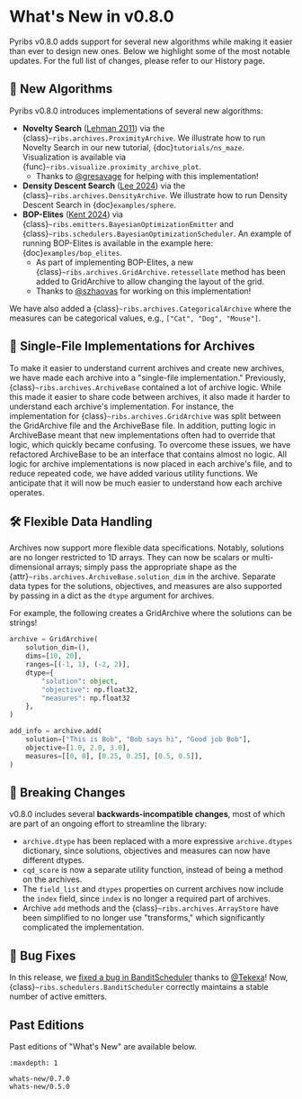 # What's New in v0.8.0

Pyribs v0.8.0 adds support for several new algorithms while making it easier
than ever to design new ones. Below we highlight some of the most notable
updates. For the full list of changes, please refer to our History page.

## 🧠 New Algorithms

Pyribs v0.8.0 introduces implementations of several new algorithms:

- **Novelty Search**
  ([Lehman 2011](https://web.archive.org/web/20220707041732/https://eplex.cs.ucf.edu/papers/lehman_ecj11.pdf))
  via the {class}`~ribs.archives.ProximityArchive`. We illustrate how to run
  Novelty Search in our new tutorial, {doc}`tutorials/ns_maze`. Visualization is
  available via {func}`~ribs.visualize.proximity_archive_plot`.
  - Thanks to [@gresavage](https://github.com/gresavage) for helping with this
    implementation!
- **Density Descent Search**
  ([Lee 2024](https://dl.acm.org/doi/10.1145/3638529.3654001)) via the
  {class}`~ribs.archives.DensityArchive`. We illustrate how to run Density
  Descent Search in {doc}`examples/sphere`.
- **BOP-Elites**
  ([Kent 2024](https://ieeexplore.ieee.org/abstract/document/10472301)) via
  {class}`~ribs.emitters.BayesianOptimizationEmitter` and
  {class}`~ribs.schedulers.BayesianOptimizationScheduler`. An example of running
  BOP-Elites is available in the example here: {doc}`examples/bop_elites`.
  - As part of implementing BOP-Elites, a new
    {class}`~ribs.archives.GridArchive.retessellate` method has been added to
    GridArchive to allow changing the layout of the grid.
  - Thanks to [@szhaovas](https://github.com/szhaovas) for working on this
    implementation!

We have also added a {class}`~ribs.archives.CategoricalArchive` where the
measures can be categorical values, e.g., `["Cat", "Dog", "Mouse"]`.

## 📜 Single-File Implementations for Archives

To make it easier to understand current archives and create new archives, we
have made each archive into a "single-file implementation." Previously,
{class}`~ribs.archives.ArchiveBase` contained a lot of archive logic. While this
made it easier to share code between archives, it also made it harder to
understand each archive's implementation. For instance, the implementation for
{class}`~ribs.archives.GridArchive` was split between the GridArchive file and
the ArchiveBase file. In addition, putting logic in ArchiveBase meant that new
implementations often had to override that logic, which quickly became
confusing. To overcome these issues, we have refactored ArchiveBase to be an
interface that contains almost no logic. All logic for archive implementations
is now placed in each archive's file, and to reduce repeated code, we have added
various utility functions. We anticipate that it will now be much easier to
understand how each archive operates.

## 🛠 Flexible Data Handling

Archives now support more flexible data specifications. Notably, solutions are
no longer restricted to 1D arrays. They can now be scalars or multi-dimensional
arrays; simply pass the appropriate shape as the
{attr}`~ribs.archives.ArchiveBase.solution_dim` in the archive. Separate data
types for the solutions, objectives, and measures are also supported by passing
in a dict as the `dtype` argument for archives.

For example, the following creates a GridArchive where the solutions can be
strings!

```python
archive = GridArchive(
    solution_dim=(),
    dims=[10, 20],
    ranges=[(-1, 1), (-2, 2)],
    dtype={
        "solution": object,
        "objective": np.float32,
        "measures": np.float32
    },
)

add_info = archive.add(
    solution=["This is Bob", "Bob says hi", "Good job Bob"],
    objective=[1.0, 2.0, 3.0],
    measures=[[0, 0], [0.25, 0.25], [0.5, 0.5]],
)
```

## 🚨 Breaking Changes

v0.8.0 includes several **backwards-incompatible changes**, most of which are
part of an ongoing effort to streamline the library:

- `archive.dtype` has been replaced with a more expressive `archive.dtypes`
  dictionary, since solutions, objectives and measures can now have different
  dtypes.
- `cqd_score` is now a separate utility function, instead of being a method on
  the archives.
- The `field_list` and `dtypes` properties on current archives now include the
  `index` field, since `index` is no longer a required part of archives.
- Archive `add` methods and the {class}`~ribs.archives.ArrayStore` have been
  simplified to no longer use "transforms," which significantly complicated the
  implementation.

## 🐛 Bug Fixes

In this release, we
[fixed a bug in BanditScheduler](https://github.com/icaros-usc/pyribs/pull/489)
thanks to [@Tekexa](https://github.com/Tekexa)! Now,
{class}`~ribs.schedulers.BanditScheduler` correctly maintains a stable number of
active emitters.

## Past Editions

Past editions of "What's New" are available below.

```{toctree}
:maxdepth: 1

whats-new/0.7.0
whats-new/0.5.0
```
